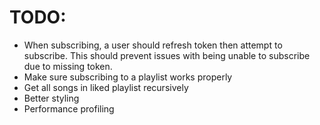 # TODO:

- When subscribing, a user should refresh token then attempt to subscribe. This should prevent issues with being unable to subscribe due to missing token.
- Make sure subscribing to a playlist works properly
- Get all songs in liked playlist recursively
- Better styling
- Performance profiling

